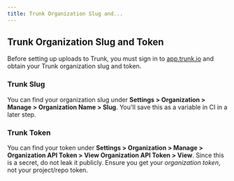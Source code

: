 ```yaml
---
title: Trunk Organization Slug and...
---
```


## Trunk Organization Slug and Token

Before setting up uploads to Trunk, you must sign in to [app.trunk.io](https://app.trunk.io/login?intent=flaky%20tests) and obtain your Trunk organization slug and token.

### Trunk Slug

You can find your organization slug under **Settings > Organization > Manage > Organization Name > Slug**. You'll save this as a variable in CI in a later step.

### Trunk Token

You can find your token under **Settings > Organization > Manage > Organization API Token > View Organization API Token > View**. Since this is a secret, do not leak it publicly. Ensure you get your _organization token_, not your project/repo token.
